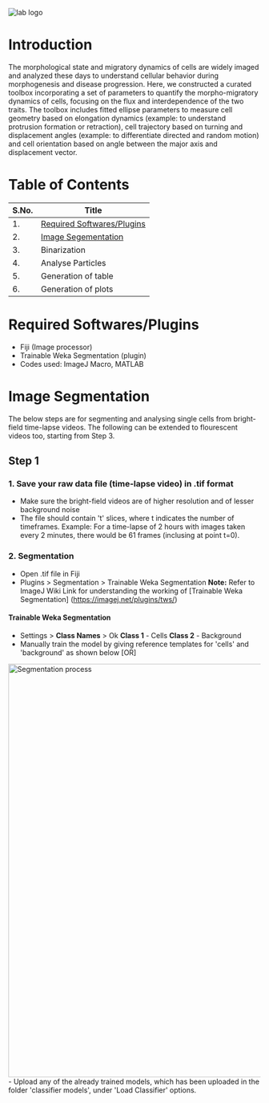 ![lab logo](https://static.wixstatic.com/media/0f3704_e795eb7b0f4c4f23851fc3d1a623c7cd~mv2.png/v1/crop/x_0,y_410,w_2160,h_361/fill/w_1315,h_220,al_c,q_85,usm_0.66_1.00_0.01,enc_auto/0f3704_e795eb7b0f4c4f23851fc3d1a623c7cd~mv2.png)

# Introduction
The morphological state and migratory dynamics of cells are widely imaged and analyzed these days to understand cellular behavior during morphogenesis and disease progression. Here, we constructed a curated toolbox incorporating a set of parameters to quantify the morpho-migratory dynamics of cells, focusing on the flux and interdependence of the two traits. The toolbox includes fitted ellipse parameters to measure cell geometry based on elongation dynamics (example: to understand protrusion formation or retraction), cell trajectory based on turning and displacement angles (example: to differentiate directed and random motion) and cell orientation based on angle between the major axis and displacement vector.

# Table of Contents
| S.No. | Title | 
| -- | -------- |
| 1. | [Required Softwares/Plugins](https://github.com/madhumitha-rsuresh/Morphomigratory-parameters/blob/main/README.md#required-softwaresplugins) |
| 2. | [Image Segementation](https://github.com/madhumitha-rsuresh/Morphomigratory-parameters/blob/main/README.md#image-segmentation) |
| 3. | Binarization |
| 4. | Analyse Particles |
| 5. | Generation of table |
| 6. | Generation of plots |

# Required Softwares/Plugins
- Fiji (Image processor)
- Trainable Weka Segmentation (plugin)
- Codes used: ImageJ Macro, MATLAB

# Image Segmentation
The below steps are for segmenting and analysing single cells from bright-field time-lapse videos. The following can be extended to flourescent videos too, starting from Step 3.

## Step 1
### 1. Save your raw data file (time-lapse video) in .tif format
  - Make sure the bright-field videos are of higher resolution and of lesser background noise
  - The file should contain 't' slices, where t indicates the number of timeframes. Example: For a time-lapse of 2 hours with images taken every 2 minutes, there would be 61 frames (inclusing at point t=0).
  
### 2. Segmentation
  - Open .tif file in Fiji
  - Plugins > Segmentation > Trainable Weka Segmentation
**Note:** Refer to ImageJ Wiki Link for understanding the working of [Trainable Weka Segmentation] (https://imagej.net/plugins/tws/)

#### Trainable Weka Segmentation
 - Settings > **Class Names** > Ok
   **Class 1** - Cells
   **Class 2** - Background
- Manually train the model by giving reference templates for 'cells' and 'background' as shown below [OR]
<img width="824" alt="Segmentation process" src="https://github.com/madhumitha-rsuresh/Morphomigratory-parameters/assets/88226429/4deb6227-806d-438e-abd7-e9e02f9de2c0">
- Upload any of the already trained models, which has been uploaded in the folder 'classifier models', under 'Load Classifier' options.

